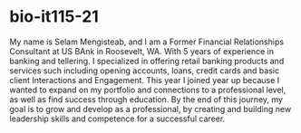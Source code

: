 # bio-it115-21
My name is Selam Mengisteab, and I am a Former Financial Relationships Consultant at US BAnk in Roosevelt, WA. 
With 5 years of experience in banking and tellering. I specialized in offering retail banking products and services such including opening accounts, loans, credit cards and basic client Interactions and Engagement. 
This year I joined year up because I wanted to expand on my portfolio and connections to a professional level, as well as find success through education. 
By the end of this journey, my goal is to grow and develop as a professional, by creating and building new leadership skills and competence for a successful career. 
